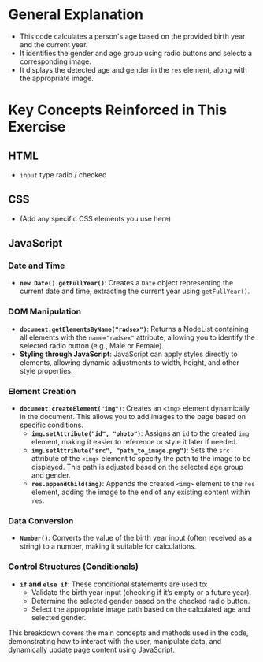 # General Explanation
- This code calculates a person's age based on the provided birth year and the current year.
- It identifies the gender and age group using radio buttons and selects a corresponding image.
- It displays the detected age and gender in the `res` element, along with the appropriate image.

# Key Concepts Reinforced in This Exercise

## HTML
- `input` type radio / checked

## CSS
- (Add any specific CSS elements you use here)

## JavaScript

### Date and Time
- **`new Date().getFullYear()`**: Creates a `Date` object representing the current date and time, extracting the current year using `getFullYear()`.

### DOM Manipulation
- **`document.getElementsByName("radsex")`**: Returns a NodeList containing all elements with the `name="radsex"` attribute, allowing you to identify the selected radio button (e.g., Male or Female).
- **Styling through JavaScript**: JavaScript can apply styles directly to elements, allowing dynamic adjustments to width, height, and other style properties.

### Element Creation
- **`document.createElement("img")`**: Creates an `<img>` element dynamically in the document. This allows you to add images to the page based on specific conditions.
  - **`img.setAttribute("id", "photo")`**: Assigns an `id` to the created `img` element, making it easier to reference or style it later if needed.
  - **`img.setAttribute("src", "path_to_image.png")`**: Sets the `src` attribute of the `<img>` element to specify the path to the image to be displayed. This path is adjusted based on the selected age group and gender.
  - **`res.appendChild(img)`**: Appends the created `<img>` element to the `res` element, adding the image to the end of any existing content within `res`.

### Data Conversion
- **`Number()`**: Converts the value of the birth year input (often received as a string) to a number, making it suitable for calculations.

### Control Structures (Conditionals)
- **`if` and `else if`**: These conditional statements are used to:
  - Validate the birth year input (checking if it’s empty or a future year).
  - Determine the selected gender based on the checked radio button.
  - Select the appropriate image path based on the calculated age and selected gender.

This breakdown covers the main concepts and methods used in the code, demonstrating how to interact with the user, manipulate data, and dynamically update page content using JavaScript.

